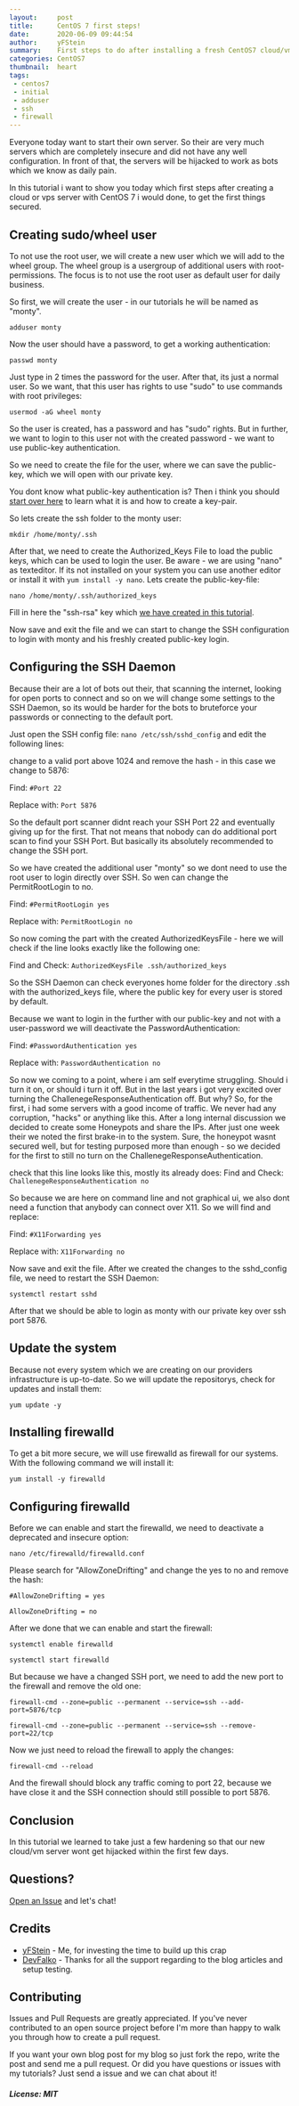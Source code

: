 ```yaml
---
layout:     post
title:      CentOS 7 first steps!
date:       2020-06-09 09:44:54
author:     yFStein
summary:    First steps to do after installing a fresh CentOS7 cloud/vm server
categories: CentOS7
thumbnail:  heart
tags:
 - centos7
 - initial
 - adduser
 - ssh
 - firewall
---
```


Everyone today want to start their own server. So their are very much servers which are completely insecure and did not have any well configuration. In front of that, the servers will be hijacked to work as bots which we know as daily pain.

In this tutorial i want to show you today which first steps after creating a cloud or vps server with CentOS 7 i would done, to get the first things secured.


## Creating sudo/wheel user

To not use the root user, we will create a new user which we will add to the wheel group. The wheel group is a usergroup of additional users with root-permissions. The focus is to not use the root user as default user for daily business.

So first, we will create the user - in our tutorials he will be named as "monty".

`adduser monty`


Now the user should have a password, to get a working authentication:

`passwd monty`


Just type in 2 times the password for the user. After that, its just a normal user. So we want, that this user has rights to use "sudo" to use commands with root privileges:

`usermod -aG wheel monty`


So the user is created, has a password and has "sudo" rights. But in further, we want to login to this user not with the created password - we want to use public-key authentication.

So we need to create the file for the user, where we can save the public-key, which we will open with our private key.

You dont know what public-key authentication is? Then i think you should [start over here](https://yfstein.github.io/create-and-understand-private-and-public-keys/) to learn what it is and how to create a key-pair.

So lets create the ssh folder to the monty user:

`mkdir /home/monty/.ssh`


After that, we need to create the Authorized_Keys File to load the public keys, which can be used to login the user. Be aware - we are using "nano" as texteditor. If its not installed on your system you can use another editor or install it with `yum install -y nano`. Lets create the public-key-file:

`nano /home/monty/.ssh/authorized_keys`


Fill in here the "ssh-rsa" key which [we have created in this tutorial](https://yfstein.github.io/create-and-understand-private-and-public-keys/).

Now save and exit the file and we can start to change the SSH configuration to login with monty and his freshly created public-key login.


## Configuring the SSH Daemon

Because their are a lot of bots out their, that scanning the internet, looking for open ports to connect and so on we will change some settings to the SSH Daemon, so its would be harder for the bots to bruteforce your passwords or connecting to the default port.

Just open the SSH config file: `nano /etc/ssh/sshd_config` and edit the following lines:

change to a valid port above 1024 and remove the hash - in this case we change to 5876:

Find: `#Port 22`

Replace with: `Port 5876`

So the default port scanner didnt reach your SSH Port 22 and eventually giving up for the first. That not means that nobody can do additional port scan to find your SSH Port. But basically its absolutely recommended to change the SSH port.

So we have created the additional user "monty" so we dont need to use the root user to login directly over SSH. So wen can change the PermitRootLogin to no.

Find: `#PermitRootLogin yes`

Replace with: `PermitRootLogin no`


So now coming the part with the created AuthorizedKeysFile - here we will check if the line looks exactly like the following one:

Find and Check: `AuthorizedKeysFile .ssh/authorized_keys`

So the SSH Daemon can check everyones home folder for the directory .ssh with the authorized_keys file, where the public key for every user is stored by default.


Because we want to login in the further with our public-key and not with a user-password we will deactivate the PasswordAuthentication:

Find: `#PasswordAuthentication yes`

Replace with: `PasswordAuthentication no`

So now we coming to a point, where i am self everytime struggling. Should i turn it on, or should i turn it off. But in the last years i got very excited over turning the ChallenegeResponseAuthentication off. But why? So, for the first, i had some servers with a good income of traffic. We never had any corruption, "hacks" or anything like this. After a long internal discussion we decided to create some Honeypots and share the IPs. After just one week their we noted the first brake-in to the system. Sure, the honeypot wasnt secured well, but for testing purposed more than enough - so we decided for the first to still no turn on the ChallenegeResponseAuthentication.

check that this line looks like this, mostly its already does:
Find and Check: `ChallenegeResponseAuthentication no`

So because we are here on command line and not graphical ui, we also dont need a function that anybody can connect over X11. So we will find and replace:

Find: `#X11Forwarding yes`

Replace with: `X11Forwarding no`


Now save and exit the file. After we created the changes to the sshd_config file, we need to restart the SSH Daemon:

`systemctl restart sshd`


After that we should be able to login as monty with our private key over ssh port 5876.


## Update the system

Because not every system which we are creating on our providers infrastructure is up-to-date. So we will update the repositorys, check for updates and install them:

`yum update -y`


## Installing firewalld

To get a bit more secure, we will use firewalld as firewall for our systems. With the following command we will install it:

`yum install -y firewalld`


## Configuring firewalld

Before we can enable and start the firewalld, we need to deactivate a deprecated and insecure option:

`nano /etc/firewalld/firewalld.conf`


Please search for "AllowZoneDrifting" and change the yes to no and remove the hash:

`#AllowZoneDrifting = yes`

`AllowZoneDrifting = no`


After we done that we can enable and start the firewall:

`systemctl enable firewalld`

`systemctl start firewalld`


But because we have a changed SSH port, we need to add the new port to the firewall and remove the old one:

`firewall-cmd --zone=public --permanent --service=ssh --add-port=5876/tcp`

`firewall-cmd --zone=public --permanent --service=ssh --remove-port=22/tcp`


Now we just need to reload the firewall to apply the changes:

`firewall-cmd --reload`


And the firewall should block any traffic coming to port 22, because we have close it and the SSH connection should still possible to port 5876.


## Conclusion

In this tutorial we learned to take just a few hardening so that our new cloud/vm server wont get hijacked within the first few days.


## Questions?

[Open an Issue](https://github.com/yfstein/yfstein.github.io/issues/new) and let's chat!


## Credits

- [yFStein](https://github.com/yfstein) - Me, for investing the time to build up this crap
- [DevFalko](https://github.com/devfalko) - Thanks for all the support regarding to the blog articles and setup testing.


## Contributing

Issues and Pull Requests are greatly appreciated. If you've never contributed to an open source project before I'm more than happy to walk you through how to create a pull request.

If you want your own blog post for my blog so just fork the repo, write the post and send me a pull request. Or did you have questions or issues with my tutorials? Just send a issue and we can chat about it!


##### License: MIT

<!---
Contributors's Certificate of Origin
By making a contribution to this project, I certify that:
(a) The contribution was created in whole or in part by me and I have
    the right to submit it under the license indicated in the file; or
(b) The contribution is based upon previous work that, to the best of my
    knowledge, is covered under an appropriate license and I have the
    right under that license to submit that work with modifications,
    whether created in whole or in part by me, under the same license
    (unless I am permitted to submit under a different license), as
    indicated in the file; or
(c) The contribution was provided directly to me by some other person
    who certified (a), (b) or (c) and I have not modified it.
(d) I understand and agree that this project and the contribution are
    public and that a record of the contribution (including all personal
    information I submit with it, including my sign-off) is maintained
    indefinitely and may be redistributed consistent with this project
    or the license(s) involved.
Signed-off-by: [yFStein info@meikelbloch.de]
-->
